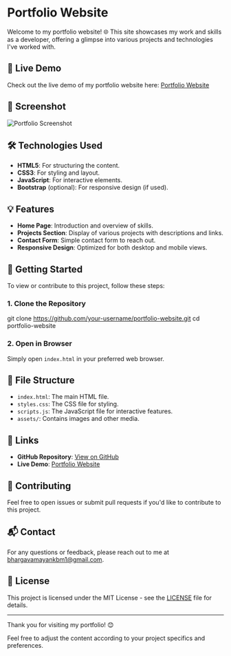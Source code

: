 # Portfolio Website

Welcome to my portfolio website! 🌐 This site showcases my work and skills as a developer, offering a glimpse into various projects and technologies I've worked with.

## 🚀 Live Demo

Check out the live demo of my portfolio website here: [Portfolio Website](https://your-portfolio-link.com)

## 📸 Screenshot

![Portfolio Screenshot](path-to-your-screenshot-image)

## 🛠 Technologies Used

- **HTML5**: For structuring the content.
- **CSS3**: For styling and layout.
- **JavaScript**: For interactive elements.
- **Bootstrap** (optional): For responsive design (if used).

## 💡 Features

- **Home Page**: Introduction and overview of skills.
- **Projects Section**: Display of various projects with descriptions and links.
- **Contact Form**: Simple contact form to reach out.
- **Responsive Design**: Optimized for both desktop and mobile views.

## 📁 Getting Started

To view or contribute to this project, follow these steps:

### 1. Clone the Repository

git clone https://github.com/your-username/portfolio-website.git
cd portfolio-website


### 2. Open in Browser

Simply open `index.html` in your preferred web browser.

## 📜 File Structure

- `index.html`: The main HTML file.
- `styles.css`: The CSS file for styling.
- `scripts.js`: The JavaScript file for interactive features.
- `assets/`: Contains images and other media.

## 🔗 Links

- **GitHub Repository**: [View on GitHub](https://github.com/Mayank260901/Portfolio-Mayank)
- **Live Demo**: [Portfolio Website](https://your-portfolio-link.com)

## 🤝 Contributing

Feel free to open issues or submit pull requests if you'd like to contribute to this project.

## 📬 Contact

For any questions or feedback, please reach out to me at [bhargavamayankbm1@gmail.com](bhargavamayankbm1@gmail.com).

## 🔄 License

This project is licensed under the MIT License - see the [LICENSE](LICENSE) file for details.

---

Thank you for visiting my portfolio! 😊

Feel free to adjust the content according to your project specifics and preferences.
